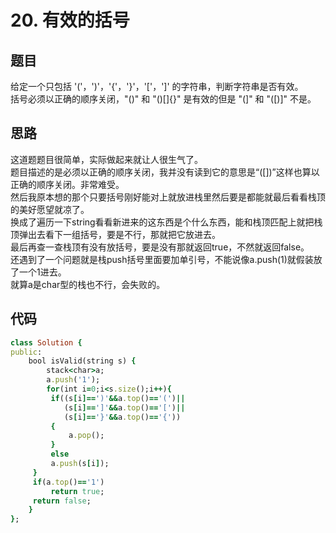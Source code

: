 # 20. 有效的括号
## 题目
给定一个只包括 '('，')'，'{'，'}'，'['，']' 的字符串，判断字符串是否有效。      
括号必须以正确的顺序关闭，"()" 和 "()[]{}" 是有效的但是 "(]" 和 "([)]" 不是。      
## 思路
这道题题目很简单，实际做起来就让人很生气了。    
题目描述的是必须以正确的顺序关闭，我并没有读到它的意思是“([])”这样也算以正确的顺序关闭。非常难受。    
然后我原本想的那个只要括号刚好能对上就放进栈里然后要是都能就最后看看栈顶的美好愿望就凉了。       
换成了遍历一下string看看新进来的这东西是个什么东西，能和栈顶匹配上就把栈顶弹出去看下一组括号，要是不行，那就把它放进去。     
最后再查一查栈顶有没有放括号，要是没有那就返回true，不然就返回false。       
还遇到了一个问题就是栈push括号里面要加单引号，不能说像a.push(1)就假装放了一个1进去。      
就算a是char型的栈也不行，会失败的。         
## 代码
```ruby
class Solution {
public:
    bool isValid(string s) {
        stack<char>a;
        a.push('1');
        for(int i=0;i<s.size();i++){
         if((s[i]==')'&&a.top()=='(')||
            (s[i]==']'&&a.top()=='[')||
            (s[i]=='}'&&a.top()=='{')) 
         {
             a.pop();
         }
         else
         a.push(s[i]);
     }
     if(a.top()=='1')
         return true;
     return false;
    }
};
```
